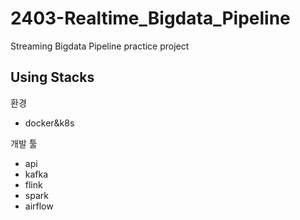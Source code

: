 # 2403-Realtime_Bigdata_Pipeline
Streaming Bigdata Pipeline practice project

## Using Stacks
환경
- docker&k8s


개발 툴
- api
- kafka
- flink
- spark
- airflow